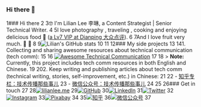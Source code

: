 ### Hi there 👋

<!--
**tingtingv/tingtingv** is a ✨ _special_ ✨ repository because its `README.md` (this file) appears on your GitHub profile.

Here are some ideas to get you started:

- 🔭 I’m currently working on ...
- 🌱 I’m currently learning ...
- 👯 I’m looking to collaborate on ...
- 🤔 I’m looking for help with ...
- 💬 Ask me about ...
- 📫 How to reach me: ...
- 😄 Pronouns: ...
- ⚡ Fun fact: ...
-->
 1### Hi there 
 2
 3🤓 I'm Lilian Lee 李琳, a Content Strategist | Senior Technical Writer.
 4
 5I love photography , traveling ️, cooking and enjoying delicious food 🥘 ([a Lv7 VIP at Dianping 大众点评](https://m.dianping.com/userprofile/121632876)).
 6
 7And I love fruit very much.   🥭 🥝
 8
 9![Lilian's GitHub stats](https://github-readme-stats.vercel.app/api?username=lilin90&show_icons=true&theme=tokyonight)
10
11
12### My side projects
13
141. Collecting and sharing awesome resources about technical communication (tech comm):
15
16    [![Awesome Technical Communication](https://github-readme-stats.vercel.app/api/pin?username=lilin90&repo=awesome-technical-communication&theme=radical)](https://github.com/lilin90/awesome-technical-communication)
17
18    > **Note:** Currently, this project includes tech comm resources in both English and Chinese.
19
202. Keep writing and publishing articles about tech comm (technical writing, stories, self-improvement, etc.) in Chinese:
21
22    - [知乎专栏：技术传播那些事儿](https://www.zhihu.com/column/tc-fun)
23    - [微信公众号：技术传播那些事儿](https://res.cloudinary.com/lilian-photos/image/upload/v1585391408/cover/wechat-qrcode-scan-to-follow.jpg)
24
25
26### Get in touch
27
28[![lilianlee.me](https://img.shields.io/badge/lilianlee.me-orange)](https://lilianlee.me/)
29[![GitHub](https://img.shields.io/badge/GitHub-grey?logo=github)](https://github.com/lilin90)
30[![LinkedIn](https://img.shields.io/badge/LinkedIn-blue?logo=linkedin)](https://www.linkedin.com/in/lilian-lee-54305777/)
31[![Twitter](https://img.shields.io/badge/Twitter-white?logo=twitter)](https://twitter.com/lilianlee90/)
32[![Instagram](https://img.shields.io/badge/Instagram-white?logo=instagram)](https://www.instagram.com/lilianlee.me/)
33[![Pixabay](https://img.shields.io/badge/Pixabay-white?logo=pixabay)](https://pixabay.com/zh/users/lilian90-1322641/)
34
35[![知乎](https://img.shields.io/badge/知乎-white?logo=zhihu)](https://www.zhihu.com/people/liliansd)
36[![微信公众号](https://img.shields.io/badge/微信公众号-white?logo=wechat)](https://res.cloudinary.com/lilian-photos/image/upload/v1585391408/cover/wechat-qrcode-scan-to-follow.jpg)
37


